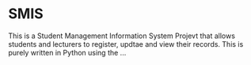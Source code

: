 # SMIS
This is a Student Management Information System Projevt that allows students and lecturers to 
register, updtae and view their records. This is purely written in Python using the ...
